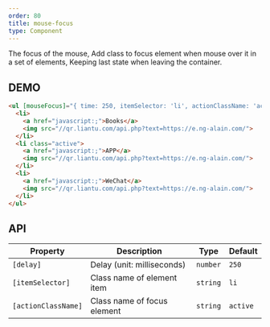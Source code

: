 ```yaml
---
order: 80
title: mouse-focus
type: Component
---
```


The focus of the mouse, Add class to focus element when mouse over it in a set of elements, Keeping last state when leaving the container.

## DEMO

```html
<ul [mouseFocus]="{ time: 250, itemSelector: 'li', actionClassName: 'active'}">
  <li>
    <a href="javascript:;">Books</a>
    <img src="//qr.liantu.com/api.php?text=https://e.ng-alain.com/">
  </li>
  <li class="active">
    <a href="javascript:;">APP</a>
    <img src="//qr.liantu.com/api.php?text=https://e.ng-alain.com/">
  </li>
  <li>
    <a href="javascript:;">WeChat</a>
    <img src="//qr.liantu.com/api.php?text=https://e.ng-alain.com/">
  </li>
</ul>
```

## API

| Property     | Description        | Type      | Default |
| ----- | ------ | ----- | ------ |
| `[delay]` | Delay (unit: milliseconds) | `number` | `250`  |
| `[itemSelector]` | Class name of element item | `string` | `li` |
| `[actionClassName]` | Class name of focus element | `string` | `active` |
